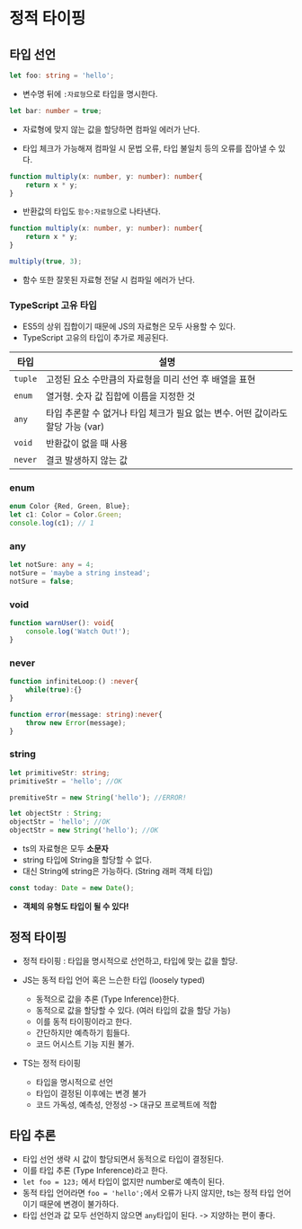 # 정적 타이핑

## 타입 선언
```ts
let foo: string = 'hello';
```
- 변수명 뒤에 `:자료형`으로 타입을 명시한다.
  

```ts
let bar: number = true; 
```
- 자료형에 맞지 않는 값을 할당하면 컴파일 에러가 난다.

- 타입 체크가 가능해져 컴파일 시 문법 오류, 타입 불일치 등의 오류를 잡아낼 수 있다.

```ts
function multiply(x: number, y: number): number{
    return x * y;
}
```

- 반환값의 타입도 `함수:자료형`으로 나타낸다.

```ts
function multiply(x: number, y: number): number{
    return x * y;
}

multiply(true, 3);
```

- 함수 또한 잘못된 자료형 전달 시 컴파일 에러가 난다.

### TypeScript 고유 타입
- ES5의 상위 집합이기 때문에 JS의 자료형은 모두 사용할 수 있다.
- TypeScript 고유의 타입이 추가로 제공된다.

| 타입    | 설명           | 
| ------ |---------------|
|`tuple` | 고정된 요소 수만큼의 자료형을 미리 선언 후 배열을 표현 |
|`enum`  | 열거형. 숫자 값 집합에 이름을 지정한 것 |
|`any`   | 타입 추론할 수 없거나 타입 체크가 필요 없는 변수. 어떤 값이라도 할당 가능 (var) |
|`void`  | 반환값이 없을 때 사용 |
|`never` | 결코 발생하지 않는 값 |


### enum
```ts
enum Color {Red, Green, Blue};
let c1: Color = Color.Green;
console.log(c1); // 1
```

### any
```ts
let notSure: any = 4;
notSure = 'maybe a string instead';
notSure = false;
```

### void
```ts
function warnUser(): void{
    console.log('Watch Out!');
}
```

### never
```ts
function infiniteLoop:() :never{
    while(true):{}
}

function error(message: string):never{
    throw new Error(message);
}
```

### string

```ts
let primitiveStr: string;
primitiveStr = 'hello'; //OK

premitiveStr = new String('hello'); //ERROR!
```

```ts
let objectStr : String;
objectStr = 'hello'; //OK
objectStr = new String('hello'); //OK
```
- ts의 자료형은 모두 **소문자**
- string 타입에 String을 할당할 수 없다.
- 대신 String에 string은 가능하다. (String 래퍼 객체 타입)

```ts
const today: Date = new Date();
```
- **객체의 유형도 타입이 될 수 있다!**


## 정적 타이핑
- 정적 타이핑 : 타입을 명시적으로 선언하고, 타입에 맞는 값을 할당.
- JS는 동적 타입 언어 혹은 느슨한 타입 (loosely typed)
  - 동적으로 값을 추론 (Type Inference)한다.
  - 동적으로 값을 할당할 수 있다. (여러 타입의 값을 할당 가능)
  - 이를 동적 타이핑이라고 한다.
  - 간단하지만 예측하기 힘들다.
  - 코드 어시스트 기능 지원 불가.

- TS는 정적 타이핑
  - 타입을 명시적으로 선언
  - 타입이 결정된 이후에는 변경 불가
  - 코드 가독성, 예측성, 안정성 -> 대규모 프로젝트에 적합


## 타입 추론
- 타입 선언 생략 시 값이 할당되면서 동적으로 타입이 결정된다.
- 이를 타입 추론 (Type Inference)라고 한다.
- `let foo = 123;` 에서 타입이 없지만 number로 예측이 된다.
- 동적 타입 언어라면 `foo = 'hello';`에서 오류가 나지 않지만, ts는 정적 타입 언어이기 때문에 변경이 불가하다.
- 타입 선언과 값 모두 선언하지 않으면 `any`타입이 된다. -> 지양하는 편이 좋다.